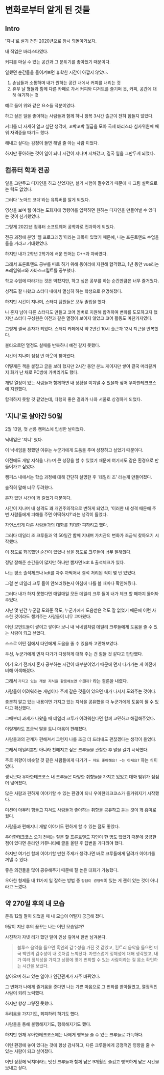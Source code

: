 # 변화로부터 알게 된 것들

## Intro

'지니'로 살기 전인 2020년으로 잠시 되돌아가보자.

내 직업은 바리스타였다.

커피를 마실 수 있는 공간과 그 분위기를 좋아했기 때문이다.

일했던 순간들을 돌이켜보면 휴학한 시간이 아깝지 않았다.

1. 손님들과 소통하며 내가 원하는 공간 내에서 커피를 내리는 것
2. 휴무 날 형들과 함께 다른 카페로 가서 커피와 디저트를 즐기며 옷, 커피, 공간에 대해 얘기하는 것

예로 들어 위와 같은 요소들 덕분이었다.

하고 싶은 일을 좋아하는 사람들과 함께 하니 왕복 3시간 출근이 전혀 힘들지 않았다.

커피를 더 자세히 알고 싶단 생각에, 꼬박꼬박 월급을 모아 국제 바리스타 심사위원께 배워 자격증을 따기도 했다.

해내고 싶다는 감정이 들면 해낼 줄 아는 사람 이었다.

하지만 좋아하는 것이 일이 되니 시간이 지나며 지쳐갔고, 결국 일을 그만두게 되었다.

## 컴퓨터 학과 전공

일을 그만두고 디자인을 하고 싶었지만, 실기 시험이 필수였기 때문에 내 그림 실력으로는 턱도 없었다.

그러다 '노마드 코더'라는 유튜버를 알게 되었다.

영상을 보며 웹 이라는 도화지에 명령어를 입력하면 원하는 디자인을 만들어낼 수 있다는 것이 신기했었다.

그렇게 2022년 컴퓨터 소프트웨어 공학과로 전과하게 되었다.

전공 과정에 분명 '웹 프로그래밍'이라는 과목이 있었기 때문에, 나는 프론트엔드 수업을 들을 거라고 기대했었다.

하지만 내가 2학년 2학기에 배운 언어는 C++과 자바였다.

그래서 프론트엔드 공부를 따로 하기 위해 동아리에 지원해 합격했고, 1년 동안 vue라는 프레임워크와 자바스크립트를 공부했다.

학교 수업에 따라가는 것은 벅찼지만, 하고 싶은 공부를 하는 순간만큼은 너무 즐거웠다.

성적도 잘 나왔고 스터디 내에서 열심히 하는 학생으로 유명해졌다.

하지만 시간이 지나며, 스터디 팀원들은 모두 졸업을 했다.

나 혼자 남아 다른 스터디도 만들고 코어 멤버로 지원해 합격하여 변화를 도모하고자 했지만 스터디 구성원은 이전과 같은 열정이 보이지 않았고 코어 활동도 마찬가지였다.

그렇게 결국 혼자가 되었다.
스터디 카페에셔 약 2년간 10시 출근과 12시 퇴근을 반복했다.

불타오르던 열정도 실패를 반복하니 예전 같지 못했다.

시간이 지나며 점점 번 아웃이 찾아왔다.

어떻게든 책을 붙잡고 글을 보려 했지만 2시간 동안 분노 게이지만 쌓여 결국 머리끝까지 화가 난 채로 PC방에 가버리기도 했다.

개발 열정이 있는 사람들과 함께하면 내 상황을 이겨낼 수 있을까 싶어 우아한테크코스에 지원했다.

합격하지 못할 것 같았는데, 다행히 좋은 결과가 나와 서울로 상경하게 되었다.

## '지니'로 살아간 50일

2월 13일, 첫 선릉 캠퍼스에 입성한 날이었다.

닉네임은 '지니' 였다.

이 닉네임을 정했던 이유는 누군가에게 도움을 주며 성장하고 싶었기 때문이다.

이전에도 개발 지식을 나누며 큰 성장을 할 수 있었기 때문에 여기서도 같은 환경으로 만들어가고 싶었다.

캠퍼스 내에서는 학습 과정에 대해 간단히 설명한 후 '데일리 조' 라는게 만들어졌다.

솔직히 말해 너무 두려웠다.

혼자 있던 시간이 꽤 길었기 때문이다.

시간이 지나며 내 성격도 꽤 개인주의적으로 변하게 되었고, '이러한 내 성격 때문에 주변 사람들에게 피해를 주면 어떡하지?'라는 생각이 들었다.

자연스럽게 다른 사람들과의 대화를 최대한 피하려고 했다.

그러다 데일리 조 크루들과 약 50일간 함께 지내며 가치관의 변화가 조금씩 찾아오기 시작했다.

이 정도로 화목했던 순간이 있었나 싶을 정도로 크루들이 너무 잘해줬다.

정말 잘해준 순간들이 많지만 하나만 뽑자면 kdt &amp; 출석체크가 있다.

나는 평소 출석체크나 kdt를 자주 까먹어서 결석 처리된 적이 몇 번 있었다.

그걸 본 데일리 크루 들이 안쓰러웠는지 아침에 나를 볼 때마다 확인해줬다.

그러다 내가 하지 못했다면 매일매일 모든 데일리 크루 들이 내가 체크 할 때까지 물어봐 주었다.

지난 몇 년간 누군갈 도와준 적도, 누군가에게 도움받은 적도 잘 없었기 때문에 이런 사소한 것이라도 챙겨주는 사람들이 너무 고마웠다.

이런 모먼트들이 쌓이고 쌓이다 보니 내 닉네임처럼 데일리 크루들에게 도움을 줄 수 있는 사람이 되고 싶었다.

스스로 어떤 점에서 타인에게 도움을 줄 수 있을까 고민해보았다.

우선, 누군가에게 먼저 다가가 다정하게 대해 주는 건 힘들 것 같다고 판단했다.

여기 오기 전까지 혼자 공부하는 시간이 대부분이었기 때문에 먼저 다가가는 게 이전에 비해 어색해졌다.

그래서 `가지고 있는 개발 지식을 활용해보면 어떨까?` 라는 결론을 내렸다.

사람들이 어려워하는 개념이나 주제 같은 것들이 있으면 내가 나서서 도와주는 것이다.

충분히 알고 있는 내용이면 가지고 있는 지식을 공유했을 때 누군가에게 도움이 될 수 있다고 확신했다.

그때부터 과제가 나왔을 때 데일리 크루가 어려워한다면 함께 고민하고 해결해주었다.

이렇게라도 조금씩 말을 트니 마음이 편해졌다.

사람들과의 관계가 편해져서 그런지 나를 조금 더 드러내도 괜찮겠다는 생각이 들었다.

그래서 데일리뿐만 아니라 친해지고 싶은 크루들을 관찰한 후 말을 걸기 시작했다.

주로 취향이 비슷할 것 같은 사람들에게 다가가 `~ 저도 좋아해요! ~는 아세요?` 하는 식이었다.

생각보다 우아한테크코스 내 크루들은 다양한 취향들을 가지고 있었고 대화 범위가 점점 더 넓어졌다.

많은 사람과 편하게 이야기할 수 있는 환경이 되니 우아한테크코스가 즐거워지기 시작했다.

미션이 아무리 힘들고 지쳐도 사람들과 좋아하는 취향을 공유하고 듣는 것이 꽤 흥미로웠다.

사람들과 편해지니 개발 이야기도 편하게 할 수 있는 점도 좋았다.

우아한테크코스 오기 전에는 질문 할 프론트엔드 지인이 한 명도 없었기 때문에 궁금한 점이 있다면 온라인 커뮤니티에 글을 올린 후 답변을 기다려야 했다.

하지만 여기선 함께 이야기할 만한 주제가 생각나면 바로 크루들에게 달려가 이야기를 꺼낼 수 있다.

좋은 의견들을 많이 공유해주기 때문에 질 높은 대화가 가능했다.

우아한 형제들 내 11가지 일 잘하는 방법 중 `잡담이 경쟁력`이 있는 게 괜히 있는 것이 아니라고 느꼈다.

## 약 270일 후의 내 모습

문득 12월 말이 되었을 때 내 모습이 어떨지 궁금해 졌다.

9달이 지난 후의 꿈꾸는 나는 어떤 모습일까?

사진작가 자넷 리가 했던 말이 인상 깊어서 한번 남겨본다.

> 블루스 음악을 들으면 흑인의 감수성을 가진 것 같았고, 컨트리 음악을 들으면 미국 백인의 감수성이 내 것처럼 느껴졌다. 자연스럽게 정체성에 대해 생각했고, 내가 여러 정체성을 가지고 상황에 맞게 변화할 수 있는 사람이라는 걸 몸소 확인하는 시간을 보냈다.

살아오며 하고 있는 일이나 인간관계가 자주 바뀌었다.

그 변화가 나에게 즐거움을 준다면 나는 기쁜 마음으로 그 변화를 받아들였고, 열정적인 사람이 되려 노력했다.

하지만 항상 그렇진 못했다.

두려움을 가지기도, 회피하려 하기도 했다.

사람들을 통해 불행해지기도, 행복해지기도 했다.

하지만 현재 우아한테크코스에는 나에게 행복을 줄 수 있는 크루들로 가득하다.

이런 환경에 놓여 있다는 것에 항상 감사하고, 다른 크루들에게 긍정적인 영향을 줄 수 있는 사람이 되고 싶어졌다.

어떤 상황에 닥치더라도 멋진 크루들과 함께 남은 9개월간 즐겁고 행복하게 남은 시간을 보내고 싶다.
